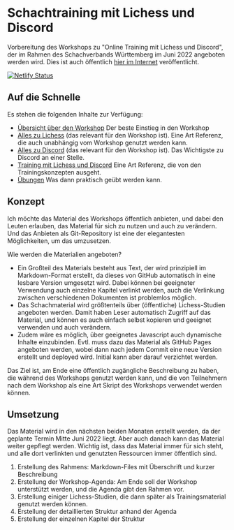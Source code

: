 # Schachtraining mit Lichess und Discord

Vorbereitung des Workshops zu "Online Training mit Lichess und Discord", der im Rahmen des Schachverbands Württemberg im Juni 2022 angeboten werden wird. Dies ist auch öffentlich [hier im Internet](https://schachtraining-lichess-discord.netlify.app/) veröffentlicht.

[![Netlify Status](https://api.netlify.com/api/v1/badges/b98a79ff-87d8-4b73-8049-352c094ad5c0/deploy-status)](https://app.netlify.com/sites/schachtraining-lichess-discord/deploys)

## Auf die Schnelle

Es stehen die folgenden Inhalte zur Verfügung:

* [Übersicht über den Workshop](docs/intro.md) Der beste Einstieg in den Workshop
* [Alles zu Lichess](docs/lichess.md) (das relevant für den Workshop ist). Eine Art Referenz, die auch unabhängig vom Workshop genutzt werden kann.
* [Alles zu Discord](docs/discord.md) (das relevant für den Workshop ist). Das Wichtigste zu Discord an einer Stelle.
* [Training mit Lichess und Discord](docs/training.md) Eine Art Referenz, die von den Trainingskonzepten ausgeht.
* [Übungen](docs/uebungen.md) Was dann praktisch geübt werden kann.

## Konzept

Ich möchte das Material des Workshops öffentlich anbieten, und dabei den Leuten erlauben, das Material für sich zu nutzen und auch zu verändern. Und das Anbieten als Git-Repository ist eine der elegantesten Möglichkeiten, um das umzusetzen.

Wie werden die Materialien angeboten?

* Ein Großteil des Materials besteht aus Text, der wird prinzipiell im Markdown-Format erstellt, da dieses von GitHub automatisch in eine lesbare Version umgesetzt wird. Dabei können bei geeigneter Verwendung auch einzelne Kapitel verlinkt werden, auch die Verlinkung zwischen verschiedenen Dokumenten ist problemlos möglich.
* Das Schachmaterial wird größtenteils über (öffentliche) Lichess-Studien angeboten werden. Damit haben Leser automatisch Zugriff auf das Material, und können es auch einfach selbst kopieren und geeignet verwenden und auch verändern.
* Zudem wäre es möglich, über geeignetes Javascript auch dynamische Inhalte einzubinden. Evtl. muss dazu das Material als GitHub Pages angeboten werden, wobei dann nach jedem Commit eine neue Version erstellt und deployed wird. Initial kann aber darauf verzichtet werden.

Das Ziel ist, am Ende eine öffentlich zugängliche Beschreibung zu haben, die während des Workshops genutzt werden kann, und die von Teilnehmern nach dem Workshop als eine Art Skript des Workshops verwendet werden können.

## Umsetzung

Das Material wird in den nächsten beiden Monaten erstellt werden, da der geplante Termin Mitte Juni 2022 liegt. Aber auch danach kann das Material weiter gepflegt werden. Wichtig ist, dass das Material immer für sich steht, und alle dort verlinkten und genutzten Ressourcen immer öffentlich sind.

1. Erstellung des Rahmens: Markdown-Files mit Überschrift und kurzer Beschreibung
2. Erstellung der Workshop-Agenda: Am Ende soll der Workshop unterstützt werden, und die Agenda gibt den Rahmen vor.
3. Erstellung einiger Lichess-Studien, die dann später als Trainingsmaterial genutzt werden können.
4. Erstellung der detaillierten Struktur anhand der Agenda
5. Erstellung der einzelnen Kapitel der Struktur
